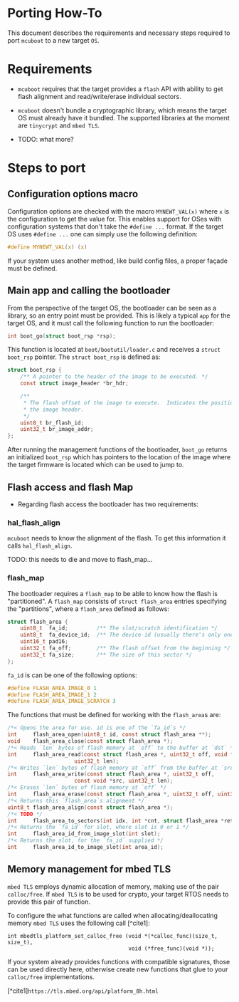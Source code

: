 # Porting How-To

This document describes the requirements and necessary steps required to port
`mcuboot` to a new target `OS`.

# Requirements

* `mcuboot` requires that the target provides a `flash` API with ability to
  get flash alignment and read/write/erase individual sectors.

* `mcuboot` doesn't bundle a cryptographic library, which means the target
  OS must already have it bundled. The supported libraries at the moment are
  `tinycrypt` and `mbed TLS`.

* TODO: what more?

# Steps to port

## Configuration options macro

Configuration options are checked with the macro `MYNEWT_VAL(x)` where `x`
is the configuration to get the value for. This enables support for OSes with
configuration systems that don't take the `#define ...` format. If the target
OS uses `#define ...` one can simply use the following definition:

```c
#define MYNEWT_VAL(x) (x)
```

If your system uses another method, like build config files, a proper façade
must be defined.

## Main app and calling the bootloader

From the perspective of the target OS, the bootloader can be seen as a library,
so an entry point must be provided. This is likely a typical `app` for the
target OS, and it must call the following function to run the bootloader:

```c
int boot_go(struct boot_rsp *rsp);
```

This function is located at `boot/bootutil/loader.c` and receives a `struct
boot_rsp` pointer. The `struct boot_rsp` is defined as:

```c
struct boot_rsp {
    /** A pointer to the header of the image to be executed. */
    const struct image_header *br_hdr;

    /**
     * The flash offset of the image to execute.  Indicates the position of
     * the image header.
     */
    uint8_t br_flash_id;
    uint32_t br_image_addr;
};
```

After running the management functions of the bootloader, `boot_go` returns
an initialized `boot_rsp` which has pointers to the location of the image
where the target firmware is located which can be used to jump to.

## Flash access and flash Map

* Regarding flash access the bootloader has two requirements:

### hal_flash_align

`mcuboot` needs to know the alignment of the flash. To get this information it
calls `hal_flash_align`.

TODO: this needs to die and move to flash_map...

### flash_map

The bootloader requires a `flash_map` to be able to know how the flash is
"partitioned". A `flash_map` consists of `struct flash_area` entries
specifying the "partitions", where a `flash_area` defined as follows:

```c
struct flash_area {
    uint8_t  fa_id;         /** The slot/scratch identification */
    uint8_t  fa_device_id;  /** The device id (usually there's only one) */
    uint16_t pad16;
    uint32_t fa_off;        /** The flash offset from the beginning */
    uint32_t fa_size;       /** The size of this sector */
};
```

`fa_id` is can be one of the following options:

```c
#define FLASH_AREA_IMAGE_0 1
#define FLASH_AREA_IMAGE_1 2
#define FLASH_AREA_IMAGE_SCRATCH 3
```

The functions that must be defined for working with the `flash_area`s are:

```c
/*< Opens the area for use. id is one of the `fa_id`s */
int     flash_area_open(uint8_t id, const struct flash_area **);
void    flash_area_close(const struct flash_area *);
/*< Reads `len` bytes of flash memory at `off` to the buffer at `dst` */
int     flash_area_read(const struct flash_area *, uint32_t off, void *dst,
                     uint32_t len);
/*< Writes `len` bytes of flash memory at `off` from the buffer at `src` */
int     flash_area_write(const struct flash_area *, uint32_t off,
                     const void *src, uint32_t len);
/*< Erases `len` bytes of flash memory at `off` */
int     flash_area_erase(const struct flash_area *, uint32_t off, uint32_t len);
/*< Returns this `flash_area`s alignment */
uint8_t flash_area_align(const struct flash_area *);
/*< TODO */
int     flash_area_to_sectors(int idx, int *cnt, struct flash_area *ret);
/*< Returns the `fa_id` for slot, where slot is 0 or 1 */
int     flash_area_id_from_image_slot(int slot);
/*< Returns the slot, for the `fa_id` supplied */
int     flash_area_id_to_image_slot(int area_id);
```

## Memory management for mbed TLS

`mbed TLS` employs dynamic allocation of memory, making use of the pair
`calloc/free`. If `mbed TLS` is to be used for crypto, your target RTOS
needs to provide this pair of function.

To configure the what functions are called when allocating/deallocating
memory `mbed TLS` uses the following call [^cite1]:

```
int mbedtls_platform_set_calloc_free (void *(*calloc_func)(size_t, size_t),
                                      void (*free_func)(void *));
```

If your system already provides functions with compatible signatures, those
can be used directly here, otherwise create new functions that glue to
your `calloc/free` implementations.

[^cite1]```https://tls.mbed.org/api/platform_8h.html```
